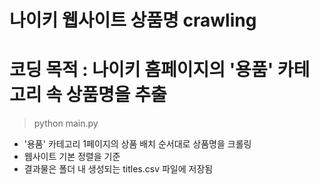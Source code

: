 # 나이키 웹사이트 상품명 crawling

# 코딩 목적 : 나이키 홈페이지의 '용품' 카테고리 속 상품명을 추출

> python main.py 

- '용품' 카테고리 1페이지의 상품 배치 순서대로 상품명을 크롤링
- 웹사이트 기본 정렬을 기준
- 결과물은 폴더 내 생성되는 titles.csv 파일에 저장됨